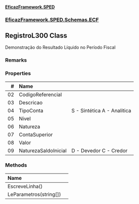 #### [EficazFramework.SPED](EficazFrameworkSPED.md 'EficazFramework SPED')
### [EficazFramework.SPED.Schemas.ECF](EficazFramework.SPED.Schemas.ECF.md 'EficazFramework.SPED.Schemas.ECF')

## RegistroL300 Class

Demonstração do Resultado Líquido no Período Fiscal

### Remarks
### Properties

| # | Name | |
| ---: | :--- | :--- |
| 02 | CodigoReferencial |  |
| 03 | Descricao |  |
| 04 | TipoConta | S - Sintética            A - Analitica |
| 05 | Nivel |  |
| 06 | Natureza |  |
| 07 | ContaSuperior |  |
| 08 | Valor |  |
| 09 | NaturezaSaldoInicial | D - Devedor            C - Credor |
### Methods

| Name | |
| :--- | :--- |
| EscreveLinha() |  |
| LeParametros(string[]) |  |
